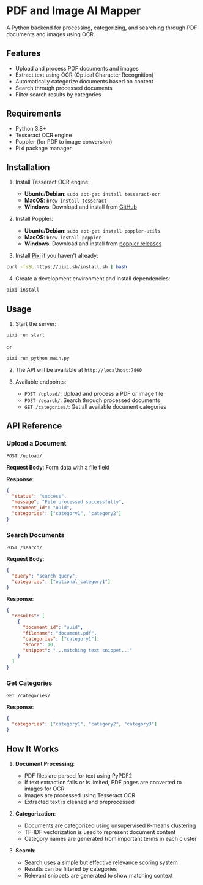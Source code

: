 # PDF and Image AI Mapper

A Python backend for processing, categorizing, and searching through PDF documents and images using OCR.

## Features

- Upload and process PDF documents and images
- Extract text using OCR (Optical Character Recognition)
- Automatically categorize documents based on content
- Search through processed documents
- Filter search results by categories

## Requirements

- Python 3.8+
- Tesseract OCR engine
- Poppler (for PDF to image conversion)
- Pixi package manager

## Installation

1. Install Tesseract OCR engine:
   - **Ubuntu/Debian**: `sudo apt-get install tesseract-ocr`
   - **MacOS**: `brew install tesseract`
   - **Windows**: Download and install from [GitHub](https://github.com/UB-Mannheim/tesseract/wiki)

2. Install Poppler:
   - **Ubuntu/Debian**: `sudo apt-get install poppler-utils`
   - **MacOS**: `brew install poppler`
   - **Windows**: Download and install from [poppler releases](https://github.com/oschwartz10612/poppler-windows/releases/)

3. Install [Pixi](https://pixi.sh) if you haven't already:

```sh
curl -fsSL https://pixi.sh/install.sh | bash
```

4. Create a development environment and install dependencies:

```sh
pixi install
```

## Usage

1. Start the server:

```sh
pixi run start
```

or

```sh
pixi run python main.py
```

2. The API will be available at `http://localhost:7860`

3. Available endpoints:
   - `POST /upload/`: Upload and process a PDF or image file
   - `POST /search/`: Search through processed documents
   - `GET /categories/`: Get all available document categories

## API Reference

### Upload a Document

```
POST /upload/
```

**Request Body**: Form data with a file field

**Response**:
```json
{
  "status": "success",
  "message": "File processed successfully",
  "document_id": "uuid",
  "categories": ["category1", "category2"]
}
```

### Search Documents

```
POST /search/
```

**Request Body**:
```json
{
  "query": "search query",
  "categories": ["optional_category1"]
}
```

**Response**:
```json
{
  "results": [
    {
      "document_id": "uuid",
      "filename": "document.pdf",
      "categories": ["category1"],
      "score": 10,
      "snippet": "...matching text snippet..."
    }
  ]
}
```

### Get Categories

```
GET /categories/
```

**Response**:
```json
{
  "categories": ["category1", "category2", "category3"]
}
```

## How It Works

1. **Document Processing**:
   - PDF files are parsed for text using PyPDF2
   - If text extraction fails or is limited, PDF pages are converted to images for OCR
   - Images are processed using Tesseract OCR
   - Extracted text is cleaned and preprocessed

2. **Categorization**:
   - Documents are categorized using unsupervised K-means clustering
   - TF-IDF vectorization is used to represent document content
   - Category names are generated from important terms in each cluster

3. **Search**:
   - Search uses a simple but effective relevance scoring system
   - Results can be filtered by categories
   - Relevant snippets are generated to show matching context
